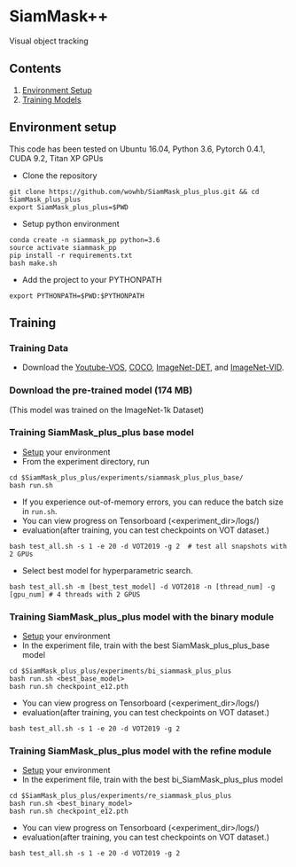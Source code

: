 # SiamMask++

Visual object tracking

## Contents
1. [Environment Setup](#environment-setup)
2. [Training Models](#testing-models)

## Environment setup
This code has been tested on Ubuntu 16.04, Python 3.6, Pytorch 0.4.1, CUDA 9.2, Titan XP GPUs

- Clone the repository 
```
git clone https://github.com/wowhb/SiamMask_plus_plus.git && cd SiamMask_plus_plus
export SiamMask_plus_plus=$PWD
```
- Setup python environment
```
conda create -n siammask_pp python=3.6
source activate siammask_pp
pip install -r requirements.txt
bash make.sh
```
- Add the project to your PYTHONPATH
```
export PYTHONPATH=$PWD:$PYTHONPATH
```


## Training

### Training Data 
- Download the [Youtube-VOS](https://youtube-vos.org/dataset/download/), 
[COCO](http://cocodataset.org/#download), 
[ImageNet-DET](http://image-net.org/challenges/LSVRC/2015/), 
and [ImageNet-VID](http://image-net.org/challenges/LSVRC/2015/).

### Download the pre-trained model (174 MB)
(This model was trained on the ImageNet-1k Dataset)


### Training SiamMask_plus_plus base model
- [Setup](#environment-setup) your environment
- From the experiment directory, run
```
cd $SiamMask_plus_plus/experiments/siammask_plus_plus_base/
bash run.sh
```
- If you experience out-of-memory errors, you can reduce the batch size in `run.sh`.
- You can view progress on Tensorboard (<experiment\_dir>/logs/)
- evaluation(after training, you can test checkpoints on VOT dataset.)
```shell
bash test_all.sh -s 1 -e 20 -d VOT2019 -g 2  # test all snapshots with 2 GPUs
```
- Select best model for hyperparametric search.
```shell
bash test_all.sh -m [best_test_model] -d VOT2018 -n [thread_num] -g [gpu_num] # 4 threads with 2 GPUS
```

### Training SiamMask_plus_plus model with the binary module
- [Setup](#environment-setup) your environment
- In the experiment file, train with the best SiamMask_plus_plus_base model
```
cd $SiamMask_plus_plus/experiments/bi_siammask_plus_plus
bash run.sh <best_base_model>
bash run.sh checkpoint_e12.pth
```
- You can view progress on Tensorboard (<experiment\_dir>/logs/)
- evaluation(after training, you can test checkpoints on VOT dataset.)
```shell
bash test_all.sh -s 1 -e 20 -d VOT2019 -g 2
```

### Training SiamMask_plus_plus model with the refine module
- [Setup](#environment-setup) your environment
- In the experiment file, train with the best bi_SiamMask_plus_plus model
```
cd $SiamMask_plus_plus/experiments/re_siammask_plus_plus
bash run.sh <best_binary_model>
bash run.sh checkpoint_e12.pth
```
- You can view progress on Tensorboard (<experiment\_dir>/logs/)
- evaluation(after training, you can test checkpoints on VOT dataset.)
```shell
bash test_all.sh -s 1 -e 20 -d VOT2019 -g 2
